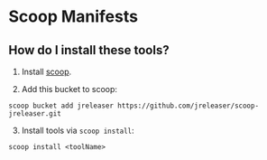 # Scoop Manifests

## How do I install these tools?

1. Install [scoop](https://github.com/ScoopInstaller/Install).

2. Add this bucket to scoop:

```
scoop bucket add jreleaser https://github.com/jreleaser/scoop-jreleaser.git
```

3. Install tools via `scoop install`:

```
scoop install <toolName>
```
